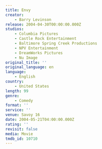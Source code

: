 ```yaml
---
title: Envy
creator:
    - Barry Levinson
release: 2004-04-30T00:00:00.000Z
studios:
    - Columbia Pictures
    - Castle Rock Entertainment
    - Baltimore Spring Creek Productions
    - NPV Entertainment
    - DreamWorks Pictures
    - Nu Image
original_title: ''
original_language: en
language:
    - English
country:
    - United States
length: 99
genre:
    - Comedy
format: ''
service: ''
venue: Savoy 16
date: 2004-05-21T04:00:00.000Z
rating: ''
revisit: false
media: Movie
tmdb_id: 10710
---
```



